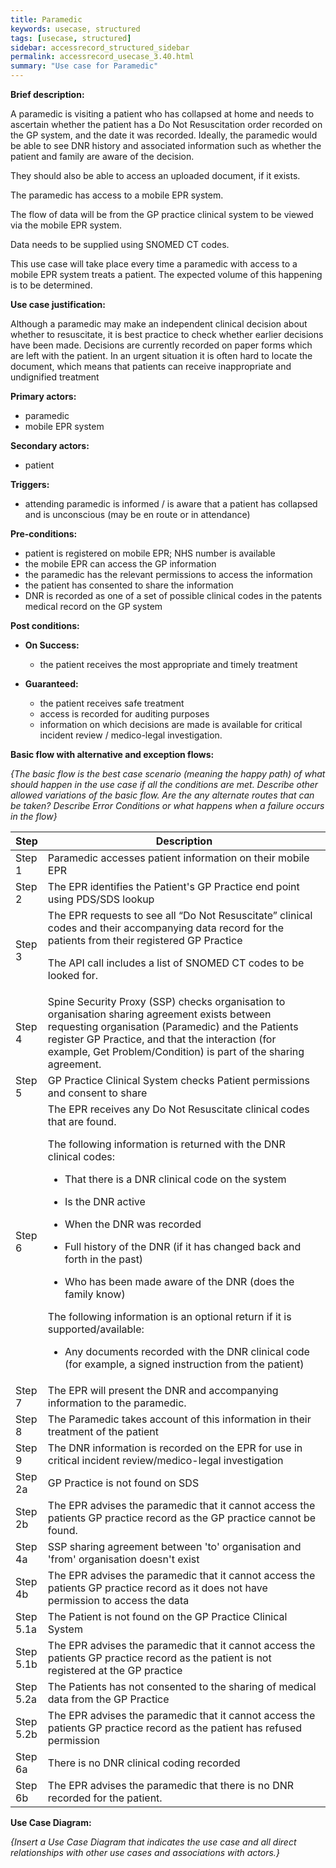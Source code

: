 ```yaml
---
title: Paramedic
keywords: usecase, structured
tags: [usecase, structured] 
sidebar: accessrecord_structured_sidebar
permalink: accessrecord_usecase_3.40.html
summary: "Use case for Paramedic"
---
```


**Brief description:**

A paramedic is visiting a patient who has collapsed at home and needs to ascertain whether the patient has a Do Not Resuscitation order recorded on the GP system, and the date it was recorded. Ideally, the paramedic would be able to see DNR history and associated information such as whether the patient and family are aware of the decision.

They should also be able to access an uploaded document, if it exists.

The paramedic has access to a mobile EPR system.

The flow of data will be from the GP practice clinical system to be viewed via the mobile EPR system.

Data needs to be supplied using SNOMED CT codes.

This use case will take place every time a paramedic with access to a mobile EPR system treats a patient. The expected volume of this happening is to be determined.

**Use case justification:**

Although a paramedic may make an independent clinical decision about whether to resuscitate, it is best practice to check whether earlier decisions have been made. Decisions are currently recorded on paper forms which are left with the patient. In an urgent situation it is often hard to locate the document, which means that patients can receive inappropriate and undignified treatment

**Primary actors:**

- paramedic
- mobile EPR system

**Secondary actors:**

- patient

**Triggers:**

- attending paramedic is informed / is aware that a patient has collapsed and is unconscious (may be en route or in attendance)

**Pre-conditions:**

  - patient is registered on mobile EPR; NHS number is available
  - the mobile EPR can access the GP information
  - the paramedic has the relevant permissions to access the information
  - the patient has consented to share the information
  - DNR is recorded as one of a set of possible clinical codes in the patents medical record on the GP system

**Post conditions:**

  - **On Success:**
    
      - the patient receives the most appropriate and timely treatment

  - **Guaranteed:**
    
      - the patient receives safe treatment
      - access is recorded for auditing purposes
      - information on which decisions are made is available for critical incident review / medico-legal investigation.

**Basic flow with alternative and exception flows:**

*{The basic flow is the best case scenario (meaning the happy path) of what should happen in the use case if all the conditions are met. Describe other allowed variations of the basic flow. Are the any alternate routes that can be taken? Describe Error Conditions or what happens when a failure occurs in the flow}*

<table>
<thead>
<tr class="header">
<th width="10%"><strong>Step</strong></th>
<th><strong>Description</strong></th>
</tr>
</thead>
<tbody>
<tr class="even">
<td>Step 1</td>
<td>Paramedic accesses patient information on their mobile EPR</td>
</tr>
<tr class="odd">
<td>Step 2</td>
<td>The EPR identifies the Patient's GP Practice end point using PDS/SDS lookup</td>
</tr>
<tr class="even">
<td>Step 3</td>
<td>The EPR requests to see all “Do Not Resuscitate” clinical codes and their accompanying data record for the patients from their registered GP Practice
<p>The API call includes a list of SNOMED CT codes to be looked for.</p></td>
</tr>
<tr class="odd">
<td>Step 4</td>
<td>Spine Security Proxy (SSP) checks organisation to organisation sharing agreement exists between requesting organisation (Paramedic) and the Patients register GP Practice, and that the interaction (for example,  Get Problem/Condition) is part of the sharing agreement.</td>
</tr>
<tr class="even">
<td>Step 5</td>
<td>GP Practice Clinical System checks Patient permissions and consent to share</td>
</tr>
<tr class="odd">
<td>Step 6</td>
<td>The EPR receives any Do Not Resuscitate clinical codes that are found.
<p>The following information is returned with the DNR clinical codes:</p>
<ul>
<li><p>That there is a DNR clinical code on the system</p></li>
<li><p>Is the DNR active</p></li>
<li><p>When the DNR was recorded</p></li>
<li><p>Full history of the DNR (if it has changed back and forth in the past)</p></li>
<li><p>Who has been made aware of the DNR (does the family know)</p></li>
</ul>
<p>The following information is an optional return if it is supported/available:</p>
<ul>
<li><p>Any documents recorded with the DNR clinical code (for example,  a signed instruction from the patient)</p></li>
</ul></td>
</tr>
<tr class="even">
<td>Step 7</td>
<td>The EPR will present the DNR and accompanying information to the paramedic.</td>
</tr>
<tr class="odd">
<td>Step 8</td>
<td>The Paramedic takes account of this information in their treatment of the patient</td>
</tr>
<tr class="even">
<td>Step 9</td>
<td>The DNR information is recorded on the EPR for use in critical incident review/medico-legal investigation</td>
</tr>
<tr class="odd">
<td>Step 2a</td>
<td>GP Practice is not found on SDS</td>
</tr>
<tr class="even">
<td>Step 2b</td>
<td>The EPR advises the paramedic that it cannot access the patients GP practice record as the GP practice cannot be found.</td>
</tr>
<tr class="odd">
<td>Step 4a</td>
<td>SSP sharing agreement between 'to' organisation and 'from' organisation doesn't exist</td>
</tr>
<tr class="even">
<td>Step 4b</td>
<td>The EPR advises the paramedic that it cannot access the patients GP practice record as it does not have permission to access the data</td>
</tr>
<tr class="odd">
<td>Step 5.1a</td>
<td>The Patient is not found on the GP Practice Clinical System</td>
</tr>
<tr class="even">
<td>Step 5.1b</td>
<td>The EPR advises the paramedic that it cannot access the patients GP practice record as the patient is not registered at the GP practice</td>
</tr>
<tr class="odd">
<td>Step 5.2a</td>
<td>The Patients has not consented to the sharing of medical data from the GP Practice</td>
</tr>
<tr class="even">
<td>Step 5.2b</td>
<td>The EPR advises the paramedic that it cannot access the patients GP practice record as the patient has refused permission</td>
</tr>
<tr class="odd">
<td>Step 6a</td>
<td>There is no DNR clinical coding recorded</td>
</tr>
<tr class="even">
<td>Step 6b</td>
<td>The EPR advises the paramedic that there is no DNR recorded for the patient.</td>
</tr>
</tbody>
</table>

**Use Case Diagram:**

*{Insert a Use Case Diagram that indicates the use case and all direct relationships with other use cases and associations with actors.}*
